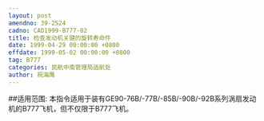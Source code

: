 ```yaml
---
layout: post
amendno: 39-2524
cadno: CAD1999-B777-02
title: 检查发动机关键的旋转寿命件
date: 1999-04-29 00:00:00 +0800
effdate: 1999-05-02 00:00:00 +0800
tag: B777
categories: 民航中南管理局适航处
author: 祝海鹰
---
```


##适用范围:
本指令适用于装有GE90-76B/-77B/-85B/-90B/-92B系列涡扇发动机的B777飞机，但不仅限于B777飞机。

